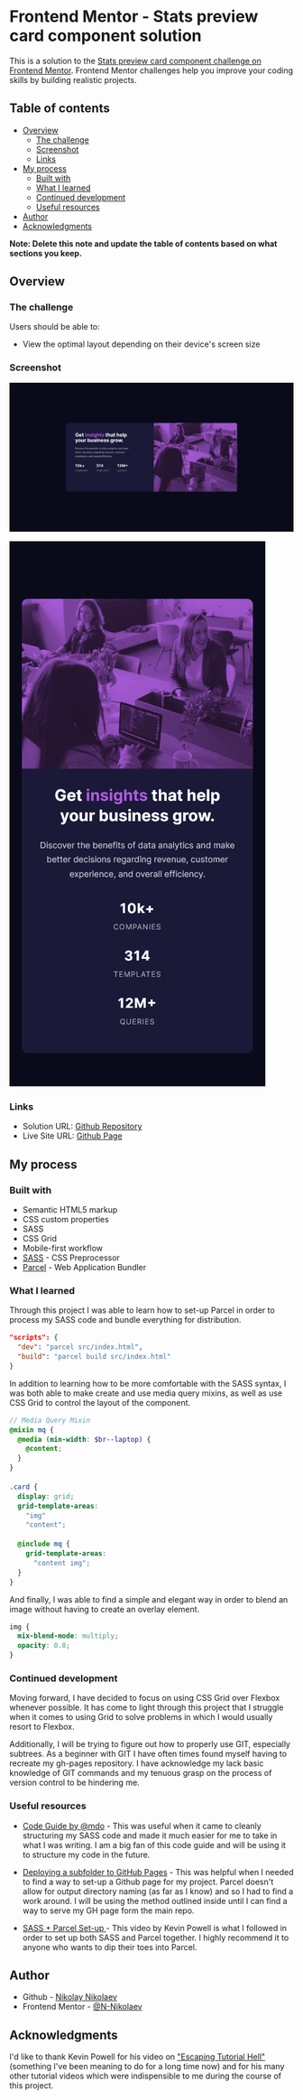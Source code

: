 # Frontend Mentor - Stats preview card component solution

This is a solution to the [Stats preview card component challenge on Frontend Mentor](https://www.frontendmentor.io/challenges/stats-preview-card-component-8JqbgoU62). Frontend Mentor challenges help you improve your coding skills by building realistic projects. 

## Table of contents

- [Overview](#overview)
  - [The challenge](#the-challenge)
  - [Screenshot](#screenshot)
  - [Links](#links)
- [My process](#my-process)
  - [Built with](#built-with)
  - [What I learned](#what-i-learned)
  - [Continued development](#continued-development)
  - [Useful resources](#useful-resources)
- [Author](#author)
- [Acknowledgments](#acknowledgments)

**Note: Delete this note and update the table of contents based on what sections you keep.**

## Overview

### The challenge

Users should be able to:

- View the optimal layout depending on their device's screen size

### Screenshot

![](src/design/screenshot-desktop.png)

![](src/design/screenshot-mobile.png)

### Links

- Solution URL: [Github Repository](https://github.com/N-Nikolaev/FM--stats-preview-card-component)
- Live Site URL: [Github Page](https://n-nikolaev.github.io/FM--stats-preview-card-component/)

## My process

### Built with

- Semantic HTML5 markup
- CSS custom properties
- SASS
- CSS Grid
- Mobile-first workflow
- [SASS](https://sass-lang.com/) - CSS Preprocessor
- [Parcel](https://parceljs.org/) - Web Application Bundler


### What I learned

Through this project I was able to learn how to set-up Parcel in order to process my SASS code and bundle everything for distribution. 

```json
"scripts": {
  "dev": "parcel src/index.html",
  "build": "parcel build src/index.html"
}
```

In addition to learning how to be more comfortable with the SASS syntax, I was both able to make create and use media query mixins, as well as use CSS Grid to control the layout of the component. 

```scss
// Media Query Mixin
@mixin mq {
  @media (min-width: $br--laptop) {
    @content;
  }
}

.card {
  display: grid;
  grid-template-areas: 
    "img"
    "content";

  @include mq {
    grid-template-areas: 
      "content img";
  }
}
```

And finally, I was able to find a simple and elegant way in order to blend an image without having to create an overlay element.

```scss
img {
  mix-blend-mode: multiply;
  opacity: 0.8;
}
```


### Continued development

Moving forward, I have decided to focus on using CSS Grid over Flexbox whenever possible. It has come to light through this project that I struggle when it comes to using Grid to solve problems in which I would usually resort to Flexbox. 

Additionally, I will be trying to figure out how to properly use GIT, especially subtrees. As a beginner with GIT I have often times found myself having to recreate my gh-pages repository. I have acknowledge my lack basic knowledge of GIT commands and my tenuous grasp on the process of version control to be hindering me. 


### Useful resources

- [Code Guide by @mdo](https://codeguide.co/) - This was useful when it came to cleanly structuring my SASS code and made it much easier for me to take in what I was writing. I am a big fan of this code guide and will be using it to structure my code in the future. 

- [Deploying a subfolder to GitHub Pages](https://gist.github.com/cobyism/4730490) - This was helpful when I needed to find a way to set-up a Github page for my project. Parcel doesn't allow for output directory naming (as far as I know) and so I had to find a work around. I will be using the method outlined inside until I can find a way to serve my GH page form the main repo. 

- [SASS + Parcel Set-up ](https://www.youtube.com/watch?v=wYWf2m_yzBQ) - This video by Kevin Powell is what I followed in order to set up both SASS and Parcel together. I highly recommend it to anyone who wants to dip their toes into Parcel.


## Author

- Github - [Nikolay Nikolaev](https://github.com/N-Nikolaev)
- Frontend Mentor - [@N-Nikolaev](https://www.frontendmentor.io/profile/N-Nikolaev)


## Acknowledgments

I'd like to thank Kevin Powell for his video on ["Escaping Tutorial Hell"](https://youtu.be/QqDH5sYzDS8)(something I've been meaning to do for a long time now) and for his many other tutorial videos which were indispensible to me during the course of this project.

